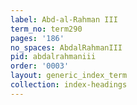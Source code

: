 ```yaml
---
label: Abd-al-Rahman III
term_no: term290
pages: '186'
no_spaces: AbdalRahmanIII
pid: abdalrahmaniii
order: '0003'
layout: generic_index_term
collection: index-headings
---
```

